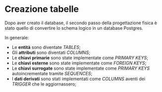 # Creazione tabelle

Dopo aver creato il database, il secondo passo della progettazione fisica è stato quello di convertire lo schema logico in un database Postgres.

In generale:

- Le **entità** sono diventate _TABLES_;
- Gli **attributi** sono diventati _COLUMNS_;
- Le **chiavi primarie** sono state implementate come _PRIMARY KEYS_;
- Le **chiavi esterne** sono state implementate come _FOREIGN KEYS_;
- Le **chiavi surrogate** sono state implementate come _PRIMARY KEYS_ autoincrementate tramite _SEQUENCES_;
- I **dati derivati** sono stati implementati come _COLUMNS_ aventi dei _TRIGGER_ che le aggiornassero;
